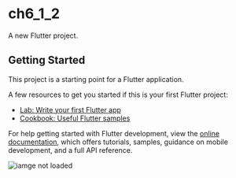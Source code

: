# ch6_1_2

A new Flutter project.

## Getting Started

This project is a starting point for a Flutter application.

A few resources to get you started if this is your first Flutter project:

- [Lab: Write your first Flutter app](https://docs.flutter.dev/get-started/codelab)
- [Cookbook: Useful Flutter samples](https://docs.flutter.dev/cookbook)

For help getting started with Flutter development, view the
[online documentation](https://docs.flutter.dev/), which offers tutorials,
samples, guidance on mobile development, and a full API reference.

![iamge not loaded](https://user-images.githubusercontent.com/114163699/216339189-8ab55da6-e9b7-4cc2-aac3-d9e96fbf4bc9.png)
